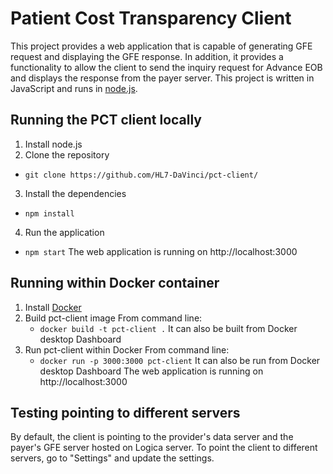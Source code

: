 # Patient Cost Transparency Client
This project provides a web application that is capable of generating GFE request and displaying the GFE response. In addition, it provides a functionality to allow the client to send the inquiry request for Advance EOB and displays the response from the payer server.  This project is written in JavaScript and runs in [node.js](https://nodejs.org/en/).  

## Running the PCT client locally
1. Install node.js
2. Clone the repository
  * `git clone https://github.com/HL7-DaVinci/pct-client/`
3. Install the dependencies
  * `npm install`
4. Run the application
  * `npm start`
The web application is running on http://localhost:3000

## Running within Docker container
1. Install [Docker](https://docs.docker.com/get-docker/)
2. Build pct-client image
   From command line:
    * `docker build -t pct-client .`
   It can also be built from Docker desktop Dashboard
3. Run pct-client within Docker
   From command line:
   * `docker run -p 3000:3000 pct-client`
   It can also be run from Docker desktop Dashboard
The web application is running on http://localhost:3000

## Testing pointing to different servers
By default, the client is pointing to the provider's data server and the payer's GFE server hosted on Logica server. 
To point the client to different servers, go to "Settings" and update the settings. 